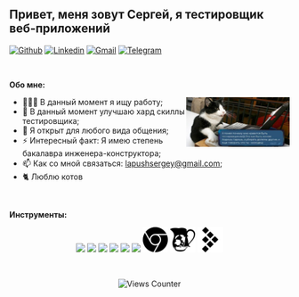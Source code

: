 
## Привет, меня зовут Сергей, я тестировщик веб-приложений

[![Github](https://img.shields.io/badge/-Github-000?style=flat&logo=Github&logoColor=white)](https://github.com/LapushanskyiSergey)
[![Linkedin](https://img.shields.io/badge/-LinkedIn-blue?style=flat&logo=Linkedin&logoColor=white)](https://ru.linkedin.com)
[![Gmail](https://img.shields.io/badge/-Gmail-c14438?style=flat&logo=Gmail&logoColor=white)](mailto:lapushsergey@gmail.com)
[![Telegram](https://img.shields.io/badge/-Telegram-red?style=flat&color=blue&logo=Telegram&logoColor=white)](https://t.me/Wiedbool)

&nbsp;

**Обо мне:**

<img width="37%" align="right" alt="Github" src="web.jpg" />

- 👨🏽‍💻 В данный момент я ищу работу;
- 🌱 В данный момент улучшаю хард скиллы тестировщика; 
- 💬 Я открыт для любого вида общения;
- ⚡️ Интересный факт: Я имею степень бакалавра инженера-конструктора;
- 📫 Как со мной связаться: lapushsergey@gmail.com;
- 🐈 Люблю котов

&nbsp;

**Инструменты:** 


<p align="center">
  <code><img width="9%" src="https://www.vectorlogo.zone/logos/getpostman/getpostman-icon.svg"></code>
  <code><img width="9%" src="https://www.vectorlogo.zone/logos/mysql/mysql-icon.svg"></code>
  <code><img width="9%" src="https://www.vectorlogo.zone/logos/git-scm/git-scm-icon.svg"></code>
  <code><img width="9%" src="https://www.vectorlogo.zone/logos/gnu_bash/gnu_bash-icon.svg"></code>
  <code><img width="9%" src="https://www.vectorlogo.zone/logos/atlassian_jira/atlassian_jira-icon.svg"></code>
  <code><img width="9%" src="https://www.vectorlogo.zone/logos/visualstudio_code/visualstudio_code-icon.svg"></code>
  <code><img width="9%" src="devtools.svg"></code>
  <code><img width="9%" src="charles.svg"></code>
  <code><img width="9%" src="testrail.svg"></code>
</p>
<br />
<p align="center">
  <img src="https://views-counter.vercel.app/badge?pageId=LapushanskyiSergey&leftColor=4f4a4a&rightColor=3b5e8c&type=total&label=views&style=none" alt="Views Counter">
</p>
